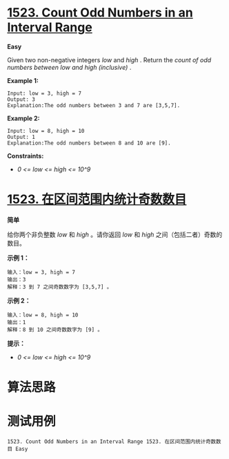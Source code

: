 # [1523. Count Odd Numbers in an Interval Range][enTitle]

**Easy**

Given two non-negative integers  *low*  and  *high* . Return the  *count of odd numbers between*  *low*  *and*  *high*  *(inclusive)* .



**Example 1:** 

```
Input: low = 3, high = 7
Output: 3
Explanation:The odd numbers between 3 and 7 are [3,5,7].
```

**Example 2:** 

```
Input: low = 8, high = 10
Output: 1
Explanation:The odd numbers between 8 and 10 are [9].
```



**Constraints:** 

-  *0 <= low <= high <= 10^9* 


# [1523. 在区间范围内统计奇数数目][cnTitle]

**简单**

给你两个非负整数  *low*  和  *high*  。请你返回 *low* 和 *high* 之间（包括二者）奇数的数目。



**示例 1：** 

```
输入：low = 3, high = 7
输出：3
解释：3 到 7 之间奇数数字为 [3,5,7] 。
```

**示例 2：** 

```
输入：low = 8, high = 10
输出：1
解释：8 到 10 之间奇数数字为 [9] 。
```



**提示：** 

-  *0 <= low <= high <= 10^9* 




# 算法思路

# 测试用例
```
1523. Count Odd Numbers in an Interval Range 1523. 在区间范围内统计奇数数目 Easy
```

[enTitle]: https://leetcode.com/problems/count-odd-numbers-in-an-interval-range/
[cnTitle]: https://leetcode-cn.com/problems/count-odd-numbers-in-an-interval-range/
